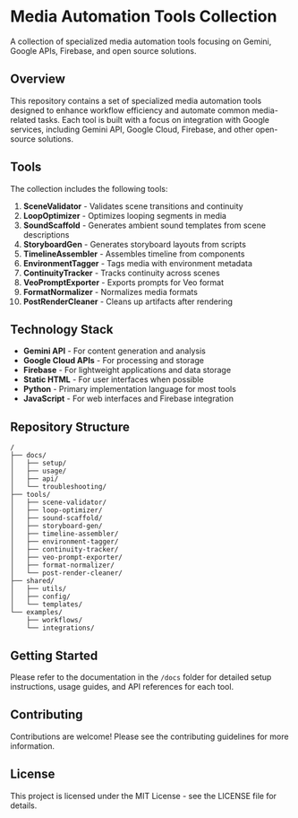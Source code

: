 # Media Automation Tools Collection

A collection of specialized media automation tools focusing on Gemini, Google APIs, Firebase, and open source solutions.

## Overview

This repository contains a set of specialized media automation tools designed to enhance workflow efficiency and automate common media-related tasks. Each tool is built with a focus on integration with Google services, including Gemini API, Google Cloud, Firebase, and other open-source solutions.

## Tools

The collection includes the following tools:

1. **SceneValidator** - Validates scene transitions and continuity
2. **LoopOptimizer** - Optimizes looping segments in media
3. **SoundScaffold** - Generates ambient sound templates from scene descriptions
4. **StoryboardGen** - Generates storyboard layouts from scripts
5. **TimelineAssembler** - Assembles timeline from components
6. **EnvironmentTagger** - Tags media with environment metadata
7. **ContinuityTracker** - Tracks continuity across scenes
8. **VeoPromptExporter** - Exports prompts for Veo format
9. **FormatNormalizer** - Normalizes media formats
10. **PostRenderCleaner** - Cleans up artifacts after rendering

## Technology Stack

- **Gemini API** - For content generation and analysis
- **Google Cloud APIs** - For processing and storage
- **Firebase** - For lightweight applications and data storage
- **Static HTML** - For user interfaces when possible
- **Python** - Primary implementation language for most tools
- **JavaScript** - For web interfaces and Firebase integration

## Repository Structure

```
/
├── docs/
│   ├── setup/
│   ├── usage/
│   ├── api/
│   └── troubleshooting/
├── tools/
│   ├── scene-validator/
│   ├── loop-optimizer/
│   ├── sound-scaffold/
│   ├── storyboard-gen/
│   ├── timeline-assembler/
│   ├── environment-tagger/
│   ├── continuity-tracker/
│   ├── veo-prompt-exporter/
│   ├── format-normalizer/
│   └── post-render-cleaner/
├── shared/
│   ├── utils/
│   ├── config/
│   └── templates/
└── examples/
    ├── workflows/
    └── integrations/
```

## Getting Started

Please refer to the documentation in the `/docs` folder for detailed setup instructions, usage guides, and API references for each tool.

## Contributing

Contributions are welcome! Please see the contributing guidelines for more information.

## License

This project is licensed under the MIT License - see the LICENSE file for details.